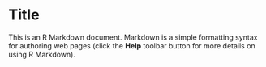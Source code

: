 Title
========================================================

This is an R Markdown document. Markdown is a simple formatting syntax for authoring web pages (click the **Help** toolbar button for more details on using R Markdown).


